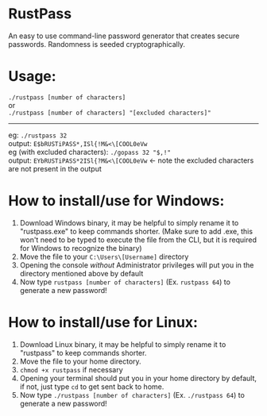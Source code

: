 # RustPass

An easy to use command-line password generator that creates secure passwords. Randomness is seeded cryptographically.

# Usage:

`./rustpass [number of characters]`<br>
or <br>
`./rustpass [number of characters] "[excluded characters]"`

<hr>

eg: `./rustpass 32` <br>
output: `E$bRUSTiPASS*,ISl{!M&<\[COOL0eVw` <br>
eg (with excluded characters): `./gopass 32 "$,!"` <br>
output: `EYbRUSTiPASS*2ISl{?M&<\[COOL0eVw` <- note the excluded characters are not present in the output

# How to install/use for Windows:

1. Download Windows binary, it may be helpful to simply rename it to "rustpass.exe"  to keep
   commands shorter. (Make sure to add .exe, this won't need to be typed to execute the file from the CLI, but it is
   required for Windows to recognize the binary)
2. Move the file to your `C:\Users\[Username]` directory
3. Opening the console *without* Administrator privileges will put you in the directory mentioned above by default
4. Now type `rustpass [number of characters]` (Ex. `rustpass 64`) to generate a new password!

# How to install/use for Linux:

1. Download Linux binary, it may be helpful to simply rename it to "rustpass" to keep commands shorter.
2. Move the file to your home directory.
3. `chmod +x rustpass` if necessary
4. Opening your terminal should put you in your home directory by default, if not, just type `cd` to get sent back to
   home.
5. Now type `./rustpass [number of characters]` (Ex. `./rustpass 64`) to generate a new password!